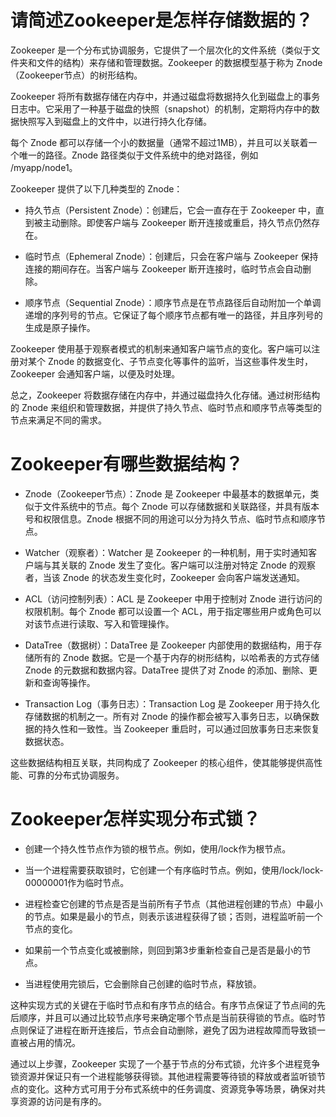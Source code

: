 # 请简述Zookeeper是怎样存储数据的？

Zookeeper 是一个分布式协调服务，它提供了一个层次化的文件系统（类似于文件夹和文件的结构）来存储和管理数据。Zookeeper 的数据模型基于称为 Znode（Zookeeper节点）的树形结构。

Zookeeper 将所有数据存储在内存中，并通过磁盘将数据持久化到磁盘上的事务日志中。它采用了一种基于磁盘的快照（snapshot）的机制，定期将内存中的数据快照写入到磁盘上的文件中，以进行持久化存储。

每个 Znode 都可以存储一个小的数据量（通常不超过1MB），并且可以关联着一个唯一的路径。Znode 路径类似于文件系统中的绝对路径，例如 /myapp/node1。

Zookeeper 提供了以下几种类型的 Znode：

- 持久节点（Persistent Znode）：创建后，它会一直存在于 Zookeeper 中，直到被主动删除。即使客户端与 Zookeeper 断开连接或重启，持久节点仍然存在。

- 临时节点（Ephemeral Znode）：创建后，只会在客户端与 Zookeeper 保持连接的期间存在。当客户端与 Zookeeper 断开连接时，临时节点会自动删除。

- 顺序节点（Sequential Znode）：顺序节点是在节点路径后自动附加一个单调递增的序列号的节点。它保证了每个顺序节点都有唯一的路径，并且序列号的生成是原子操作。

Zookeeper 使用基于观察者模式的机制来通知客户端节点的变化。客户端可以注册对某个 Znode 的数据变化、子节点变化等事件的监听，当这些事件发生时，Zookeeper 会通知客户端，以便及时处理。

总之，Zookeeper 将数据存储在内存中，并通过磁盘持久化存储。通过树形结构的 Znode 来组织和管理数据，并提供了持久节点、临时节点和顺序节点等类型的节点来满足不同的需求。

# Zookeeper有哪些数据结构？
- Znode（Zookeeper节点）：Znode 是 Zookeeper 中最基本的数据单元，类似于文件系统中的节点。每个 Znode 可以存储数据和关联路径，并具有版本号和权限信息。Znode 根据不同的用途可以分为持久节点、临时节点和顺序节点。

- Watcher（观察者）：Watcher 是 Zookeeper 的一种机制，用于实时通知客户端与其关联的 Znode 发生了变化。客户端可以注册对特定 Znode 的观察者，当该 Znode 的状态发生变化时，Zookeeper 会向客户端发送通知。

- ACL（访问控制列表）：ACL 是 Zookeeper 中用于控制对 Znode 进行访问的权限机制。每个 Znode 都可以设置一个 ACL，用于指定哪些用户或角色可以对该节点进行读取、写入和管理操作。

- DataTree（数据树）：DataTree 是 Zookeeper 内部使用的数据结构，用于存储所有的 Znode 数据。它是一个基于内存的树形结构，以哈希表的方式存储 Znode 的元数据和数据内容。DataTree 提供了对 Znode 的添加、删除、更新和查询等操作。

- Transaction Log（事务日志）：Transaction Log 是 Zookeeper 用于持久化存储数据的机制之一。所有对 Znode 的操作都会被写入事务日志，以确保数据的持久性和一致性。当 Zookeeper 重启时，可以通过回放事务日志来恢复数据状态。

这些数据结构相互关联，共同构成了 Zookeeper 的核心组件，使其能够提供高性能、可靠的分布式协调服务。

# Zookeeper怎样实现分布式锁？
- 创建一个持久性节点作为锁的根节点。例如，使用/lock作为根节点。

- 当一个进程需要获取锁时，它创建一个有序临时节点。例如，使用/lock/lock-00000001作为临时节点。

- 进程检查它创建的节点是否是当前所有子节点（其他进程创建的节点）中最小的节点。如果是最小的节点，则表示该进程获得了锁；否则，进程监听前一个节点的变化。

- 如果前一个节点变化或被删除，则回到第3步重新检查自己是否是最小的节点。

- 当进程使用完锁后，它会删除自己创建的临时节点，释放锁。

这种实现方式的关键在于临时节点和有序节点的结合。有序节点保证了节点间的先后顺序，并且可以通过比较节点序号来确定哪个节点是当前获得锁的节点。临时节点则保证了进程在断开连接后，节点会自动删除，避免了因为进程故障而导致锁一直被占用的情况。

通过以上步骤，Zookeeper 实现了一个基于节点的分布式锁，允许多个进程竞争锁资源并保证只有一个进程能够获得锁。其他进程需要等待锁的释放或者监听锁节点的变化。这种方式可用于分布式系统中的任务调度、资源竞争等场景，确保对共享资源的访问是有序的。
